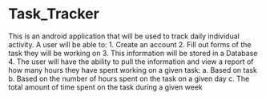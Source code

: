 # Task_Tracker
This is an android application that will be used to track daily individual activity.  A user will be able to:  1. Create an account  2. Fill out forms of the task they will be working on  3. This information will be stored in a Database  4. The user will have the ability to pull the information and view a report of how many hours they have spent working on a given task: a. Based on task   b. Based on the number of hours spent on the task on a given day   c. The total amount of time spent on the task during a given week
